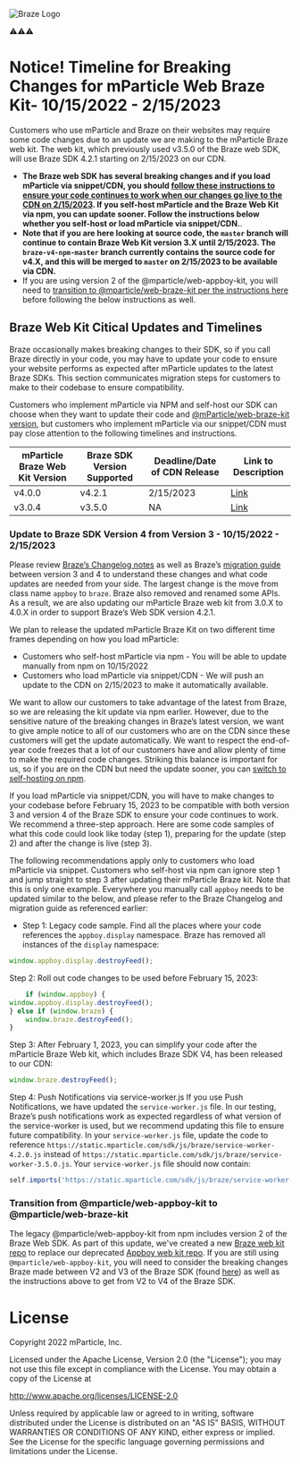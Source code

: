 ![Braze Logo](https://github.com/mparticle-integrations/mparticle-javascript-integration-appboy/blob/master/braze-logo.png) 

⚠️⚠️⚠️
# Notice! Timeline for Breaking Changes for mParticle Web Braze Kit- 10/15/2022 - 2/15/2023
Customers who use mParticle and Braze on their websites may require some code changes due to an update we are making to the mParticle Braze web kit.  The web kit, which previously used v3.5.0 of the Braze web SDK, will use Braze SDK 4.2.1 starting on 2/15/2023 on our CDN.

* <b>The Braze web SDK has several breaking changes and if you load mParticle via snippet/CDN, you should <a href="#update-to-braze-sdk-version-4-from-version-3---10152022---2152023">follow these instructions to ensure your code continues to work when our changes go live to the CDN on 2/15/2023</a>.  If you self-host mParticle and the Braze Web Kit via npm, you can update sooner. Follow the instructions below whether you self-host or load mParticle via snippet/CDN.</b>.
* <b>Note that if you are here looking at source code, the `master` branch will continue to contain Braze Web Kit version 3.X until 2/15/2023.  The `braze-v4-npm-master` branch currently contains the source code for v4.X, and this will be merged to `master` on 2/15/2023 to be available via CDN.  </b>
* If you are using version 2 of the @mparticle/web-appboy-kit, you will need to <a href="#transition-from-mparticleweb-appboy-kit-to-mparticleweb-braze-kit">transition to @mparticle/web-braze-kit per the instructions here</a> before following the below instructions as well.

## Braze Web Kit Citical Updates and Timelines

Braze occasionally makes breaking changes to their SDK, so if you call Braze directly in your code, you may have to update your code to ensure your website performs as expected after mParticle updates to the latest Braze SDKs.  This section communicates migration steps for customers to make to their codebase to ensure compatibility.

Customers who implement mParticle via NPM and self-host our SDK can choose when they want to update their code and [@mParticle/web-braze-kit version](https://www.npmjs.com/package/@mparticle/web-braze-kit), but customers who implement mParticle via our snippet/CDN must pay close attention to the following timelines and instructions.

| mParticle Braze Web Kit Version |  Braze SDK Version Supported | Deadline/Date of CDN Release  | Link to Description |
| ---|---|---|---|
| v4.0.0 | v4.2.1 | 2/15/2023 | [Link](#update-to-braze-sdk-version-4-from-version-3---10152022---2152023) |
| v3.0.4 | v3.5.0 | NA | [Link](#transition-from-mparticleweb-appboy-kit-to-mparticleweb-braze-kit) |

### Update to Braze SDK Version 4 from Version 3 - 10/15/2022 - 2/15/2023

Please review [Braze’s Changelog notes](https://www.braze.com/docs/developer_guide/platform_integration_guides/web/changelog#400) as well as Braze’s [migration guide](https://github.com/braze-inc/braze-web-sdk/blob/master/UPGRADE_GUIDE.md) between version 3 and 4 to understand these changes and what code updates are needed from your side.  The largest change is the move from class name `appboy` to `braze`. Braze also removed and renamed some APIs.  As a result, we are also updating our mParticle Braze web kit from 3.0.X to 4.0.X in order to support Braze’s Web SDK version 4.2.1.

We plan to release the updated mParticle Braze Kit on two different time frames depending on how you load mParticle:
* Customers who self-host mParticle via npm - You will be able to update manually from npm on 10/15/2022
* Customers who load mParticle via snippet/CDN - We will push an update to the CDN on 2/15/2023 to make it automatically available.

We want to allow our customers to take advantage of the latest from Braze, so we are releasing the kit update via npm earlier.  However, due to the sensitive nature of the breaking changes in Braze’s latest version, we want to give ample notice to all of our customers who are on the CDN since these customers will get the update automatically.  We want to respect the end-of-year code freezes that a lot of our customers have and allow plenty of time to make the required code changes.  Striking this balance is important for us, so if you are on the CDN but need the update sooner, you can [switch to self-hosting on npm](https://docs.mparticle.com/developers/sdk/web/self-hosting/).

If you load mParticle via snippet/CDN, you will have to make changes to your codebase before February 15, 2023 to be compatible with both version 3 and version 4 of the Braze SDK to ensure your code continues to work. We recommend a three-step approach. Here are some code samples of what this code could look like today (step 1), preparing for the update (step 2) and after the change is live (step 3). 

The following recommendations apply only to customers who load mParticle via snippet. Customers who self-host via npm can ignore step 1 and jump straight to step 3 after updating their mParticle Braze kit.  Note that this is only one example.  Everywhere you manually call `appboy` needs to be updated similar to the below, and please refer to the Braze Changelog and migration guide as referenced earlier:

* Step 1: Legacy code sample. Find all the places where your code references the `appboy.display` namespace.  Braze has removed all instances of the `display` namespace:
```javascript
window.appboy.display.destroyFeed();
```

Step 2: Roll out code changes to be used before February 15, 2023:
```javascript
	if (window.appboy) {
window.appboy.display.destroyFeed();
} else if (window.braze) {
	window.braze.destroyFeed();
}
```
Step 3: After February 1, 2023, you can simplify your code after the mParticle Braze Web kit, which includes Braze SDK V4, has been released to our CDN:
```javascript
window.braze.destroyFeed();
```

Step 4: Push Notifications via service-worker.js
If you use Push Notifications, we have updated the `service-worker.js` file.  In our testing, Braze’s push notifications work as expected regardless of what version of the service-worker is used, but we recommend updating this file to ensure future compatibility.  In your `service-worker.js` file, update the code to reference `https://static.mparticle.com/sdk/js/braze/service-worker-4.2.0.js` instead of `https://static.mparticle.com/sdk/js/braze/service-worker-3.5.0.js`.  Your `service-worker.js` file should now contain:

```javascript
self.imports('https://static.mparticle.com/sdk/js/braze/service-worker-4.2.0.js')
```

### Transition from @mparticle/web-appboy-kit to @mparticle/web-braze-kit

The legacy @mparticle/web-appboy-kit from npm includes version 2 of the Braze Web SDK.  As part of this update, we've created a new [Braze web kit repo](https://github.com/mparticle-integrations/mparticle-javascript-integration-braze) to replace our deprecated [Appboy web kit repo](https://github.com/mparticle-integrations/mparticle-javascript-integration-appboy).  If you are still using `@mparticle/web-appboy-kit`, you will need to consider the breaking changes Braze made between V2 and V3 of the Braze SDK (found [here](https://www.braze.com/docs/developer_guide/platform_integration_guides/web/changelog/#300)) as well as the instructions above to get from V2 to V4 of the Braze SDK.



# License

Copyright 2022 mParticle, Inc.

Licensed under the Apache License, Version 2.0 (the "License");
you may not use this file except in compliance with the License.
You may obtain a copy of the License at

http://www.apache.org/licenses/LICENSE-2.0

Unless required by applicable law or agreed to in writing, software
distributed under the License is distributed on an "AS IS" BASIS,
WITHOUT WARRANTIES OR CONDITIONS OF ANY KIND, either express or implied.
See the License for the specific language governing permissions and
limitations under the License.